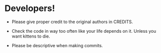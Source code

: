 # Developers!

- Please give proper credit to the original authors in CREDITS.

- Check the code in way too often like your life depends on it. Unless you want kittens to die.

- Please be descriptive when making commits.
